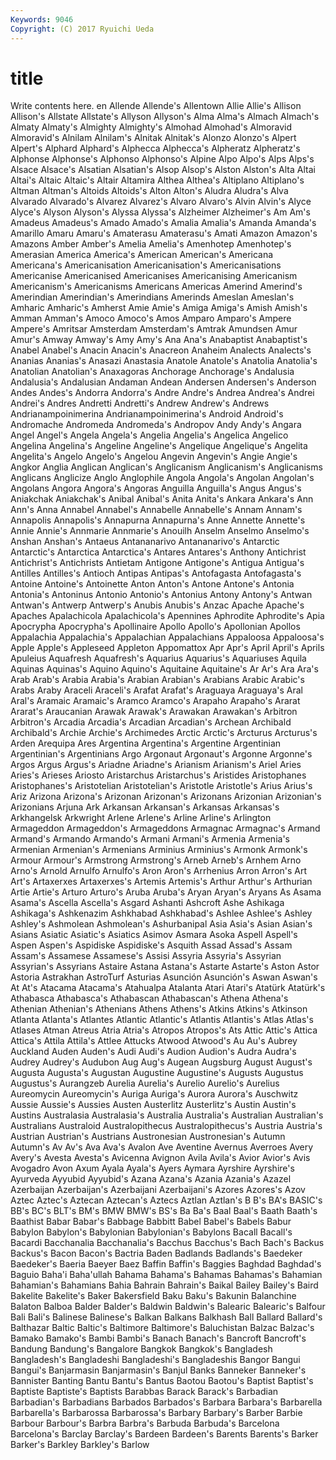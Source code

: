 ```yaml
---
Keywords: 9046 
Copyright: (C) 2017 Ryuichi Ueda
---
```


# title

Write contents here.
en Allende Allende's Allentown
Allie Allie's Allison Allison's Allstate Allstate's Allyson Allyson's Alma Alma's
Almach Almach's Almaty Almaty's Almighty Almighty's Almohad Almohad's Almoravid Almoravid's
Alnilam Alnilam's Alnitak Alnitak's Alonzo Alonzo's Alpert Alpert's Alphard Alphard's
Alphecca Alphecca's Alpheratz Alpheratz's Alphonse Alphonse's Alphonso Alphonso's Alpine Alpo
Alpo's Alps Alps's Alsace Alsace's Alsatian Alsatian's Alsop Alsop's Alston
Alston's Alta Altai Altai's Altaic Altaic's Altair Altamira Althea Althea's
Altiplano Altiplano's Altman Altman's Altoids Altoids's Alton Alton's Aludra Aludra's
Alva Alvarado Alvarado's Alvarez Alvarez's Alvaro Alvaro's Alvin Alvin's Alyce
Alyce's Alyson Alyson's Alyssa Alyssa's Alzheimer Alzheimer's Am Am's Amadeus
Amadeus's Amado Amado's Amalia Amalia's Amanda Amanda's Amarillo Amaru Amaru's
Amaterasu Amaterasu's Amati Amazon Amazon's Amazons Amber Amber's Amelia Amelia's
Amenhotep Amenhotep's Amerasian America America's American American's Americana Americana's Americanisation
Americanisation's Americanisations Americanise Americanised Americanises Americanising Americanism Americanism's Americanisms Americans
Americas Amerind Amerind's Amerindian Amerindian's Amerindians Amerinds Ameslan Ameslan's Amharic
Amharic's Amherst Amie Amie's Amiga Amiga's Amish Amish's Amman Amman's
Amoco Amoco's Amos Amparo Amparo's Ampere Ampere's Amritsar Amsterdam Amsterdam's
Amtrak Amundsen Amur Amur's Amway Amway's Amy Amy's Ana Ana's
Anabaptist Anabaptist's Anabel Anabel's Anacin Anacin's Anacreon Anaheim Analects Analects's
Ananias Ananias's Anasazi Anastasia Anatole Anatole's Anatolia Anatolia's Anatolian Anatolian's
Anaxagoras Anchorage Anchorage's Andalusia Andalusia's Andalusian Andaman Andean Andersen Andersen's
Anderson Andes Andes's Andorra Andorra's Andre Andre's Andrea Andrea's Andrei
Andrei's Andres Andretti Andretti's Andrew Andrew's Andrews Andrianampoinimerina Andrianampoinimerina's Android
Android's Andromache Andromeda Andromeda's Andropov Andy Andy's Angara Angel Angel's
Angela Angela's Angelia Angelia's Angelica Angelico Angelina Angelina's Angeline Angeline's
Angelique Angelique's Angelita Angelita's Angelo Angelo's Angelou Angevin Angevin's Angie
Angie's Angkor Anglia Anglican Anglican's Anglicanism Anglicanism's Anglicanisms Anglicans Anglicize
Anglo Anglophile Angola Angola's Angolan Angolan's Angolans Angora Angora's Angoras
Anguilla Anguilla's Angus Angus's Aniakchak Aniakchak's Anibal Anibal's Anita Anita's
Ankara Ankara's Ann Ann's Anna Annabel Annabel's Annabelle Annabelle's Annam
Annam's Annapolis Annapolis's Annapurna Annapurna's Anne Annette Annette's Annie Annie's
Annmarie Annmarie's Anouilh Anselm Anselmo Anselmo's Anshan Anshan's Antaeus Antananarivo
Antananarivo's Antarctic Antarctic's Antarctica Antarctica's Antares Antares's Anthony Antichrist Antichrist's
Antichrists Antietam Antigone Antigone's Antigua Antigua's Antilles Antilles's Antioch Antipas
Antipas's Antofagasta Antofagasta's Antoine Antoine's Antoinette Anton Anton's Antone Antone's
Antonia Antonia's Antoninus Antonio Antonio's Antonius Antony Antony's Antwan Antwan's
Antwerp Antwerp's Anubis Anubis's Anzac Apache Apache's Apaches Apalachicola Apalachicola's
Apennines Aphrodite Aphrodite's Apia Apocrypha Apocrypha's Apollinaire Apollo Apollo's Apollonian
Apollos Appalachia Appalachia's Appalachian Appalachians Appaloosa Appaloosa's Apple Apple's Appleseed
Appleton Appomattox Apr Apr's April April's Aprils Apuleius Aquafresh Aquafresh's
Aquarius Aquarius's Aquariuses Aquila Aquinas Aquinas's Aquino Aquino's Aquitaine Aquitaine's
Ar Ar's Ara Ara's Arab Arab's Arabia Arabia's Arabian Arabian's
Arabians Arabic Arabic's Arabs Araby Araceli Araceli's Arafat Arafat's Araguaya
Araguaya's Aral Aral's Aramaic Aramaic's Aramco Aramco's Arapaho Arapaho's Ararat
Ararat's Araucanian Arawak Arawak's Arawakan Arawakan's Arbitron Arbitron's Arcadia Arcadia's
Arcadian Arcadian's Archean Archibald Archibald's Archie Archie's Archimedes Arctic Arctic's
Arcturus Arcturus's Arden Arequipa Ares Argentina Argentina's Argentine Argentinian Argentinian's
Argentinians Argo Argonaut Argonaut's Argonne Argonne's Argos Argus Argus's Ariadne
Ariadne's Arianism Arianism's Ariel Aries Aries's Arieses Ariosto Aristarchus Aristarchus's
Aristides Aristophanes Aristophanes's Aristotelian Aristotelian's Aristotle Aristotle's Arius Arius's Ariz
Arizona Arizona's Arizonan Arizonan's Arizonans Arizonian Arizonian's Arizonians Arjuna Ark
Arkansan Arkansan's Arkansas Arkansas's Arkhangelsk Arkwright Arlene Arlene's Arline Arline's
Arlington Armageddon Armageddon's Armageddons Armagnac Armagnac's Armand Armand's Armando Armando's
Armani Armani's Armenia Armenia's Armenian Armenian's Armenians Arminius Arminius's Armonk
Armonk's Armour Armour's Armstrong Armstrong's Arneb Arneb's Arnhem Arno Arno's
Arnold Arnulfo Arnulfo's Aron Aron's Arrhenius Arron Arron's Art Art's
Artaxerxes Artaxerxes's Artemis Artemis's Arthur Arthur's Arthurian Artie Artie's Arturo
Arturo's Aruba Aruba's Aryan Aryan's Aryans As Asama Asama's Ascella
Ascella's Asgard Ashanti Ashcroft Ashe Ashikaga Ashikaga's Ashkenazim Ashkhabad Ashkhabad's
Ashlee Ashlee's Ashley Ashley's Ashmolean Ashmolean's Ashurbanipal Asia Asia's Asian
Asian's Asians Asiatic Asiatic's Asiatics Asimov Asmara Asoka Aspell Aspell's
Aspen Aspen's Aspidiske Aspidiske's Asquith Assad Assad's Assam Assam's Assamese
Assamese's Assisi Assyria Assyria's Assyrian Assyrian's Assyrians Astaire Astana Astana's
Astarte Astarte's Aston Astor Astoria Astrakhan AstroTurf Asturias Asunción Asunción's
Aswan Aswan's At At's Atacama Atacama's Atahualpa Atalanta Atari Atari's
Atatürk Atatürk's Athabasca Athabasca's Athabascan Athabascan's Athena Athena's Athenian Athenian's
Athenians Athens Athens's Atkins Atkins's Atkinson Atlanta Atlanta's Atlantes Atlantic
Atlantic's Atlantis Atlantis's Atlas Atlas's Atlases Atman Atreus Atria Atria's
Atropos Atropos's Ats Attic Attic's Attica Attica's Attila Attila's Attlee
Attucks Atwood Atwood's Au Au's Aubrey Auckland Auden Auden's Audi
Audi's Audion Audion's Audra Audra's Audrey Audrey's Audubon Aug Aug's
Augean Augsburg August August's Augusta Augusta's Augustan Augustine Augustine's Augusts
Augustus Augustus's Aurangzeb Aurelia Aurelia's Aurelio Aurelio's Aurelius Aureomycin Aureomycin's
Auriga Auriga's Aurora Aurora's Auschwitz Aussie Aussie's Aussies Austen Austerlitz
Austerlitz's Austin Austin's Austins Australasia Australasia's Australia Australia's Australian Australian's
Australians Australoid Australopithecus Australopithecus's Austria Austria's Austrian Austrian's Austrians Austronesian
Austronesian's Autumn Autumn's Av Av's Ava Ava's Avalon Ave Aventine
Avernus Averroes Avery Avery's Avesta Avesta's Avicenna Avignon Avila Avila's
Avior Avior's Avis Avogadro Avon Axum Ayala Ayala's Ayers Aymara
Ayrshire Ayrshire's Ayurveda Ayyubid Ayyubid's Azana Azana's Azania Azania's Azazel
Azerbaijan Azerbaijan's Azerbaijani Azerbaijani's Azores Azores's Azov Aztec Aztec's Aztecan
Aztecan's Aztecs Aztlan Aztlan's B B's BA's BASIC's BB's BC's
BLT's BM's BMW BMW's BS's Ba Ba's Baal Baal's Baath
Baath's Baathist Babar Babar's Babbage Babbitt Babel Babel's Babels Babur
Babylon Babylon's Babylonian Babylonian's Babylons Bacall Bacall's Bacardi Bacchanalia Bacchanalia's
Bacchus Bacchus's Bach Bach's Backus Backus's Bacon Bacon's Bactria Baden
Badlands Badlands's Baedeker Baedeker's Baeria Baeyer Baez Baffin Baffin's Baggies
Baghdad Baghdad's Baguio Baha'i Baha'ullah Bahama Bahama's Bahamas Bahamas's Bahamian
Bahamian's Bahamians Bahia Bahrain Bahrain's Baikal Bailey Bailey's Baird Bakelite
Bakelite's Baker Bakersfield Baku Baku's Bakunin Balanchine Balaton Balboa Balder
Balder's Baldwin Baldwin's Balearic Balearic's Balfour Bali Bali's Balinese Balinese's
Balkan Balkans Balkhash Ball Ballard Ballard's Balthazar Baltic Baltic's Baltimore
Baltimore's Baluchistan Balzac Balzac's Bamako Bamako's Bambi Bambi's Banach Banach's
Bancroft Bancroft's Bandung Bandung's Bangalore Bangkok Bangkok's Bangladesh Bangladesh's Bangladeshi
Bangladeshi's Bangladeshis Bangor Bangui Bangui's Banjarmasin Banjarmasin's Banjul Banks Banneker
Banneker's Bannister Banting Bantu Bantu's Bantus Baotou Baotou's Baptist Baptist's
Baptiste Baptiste's Baptists Barabbas Barack Barack's Barbadian Barbadian's Barbadians Barbados
Barbados's Barbara Barbara's Barbarella Barbarella's Barbarossa Barbarossa's Barbary Barbary's Barber
Barbie Barbour Barbour's Barbra Barbra's Barbuda Barbuda's Barcelona Barcelona's Barclay
Barclay's Bardeen Bardeen's Barents Barents's Barker Barker's Barkley Barkley's Barlow
